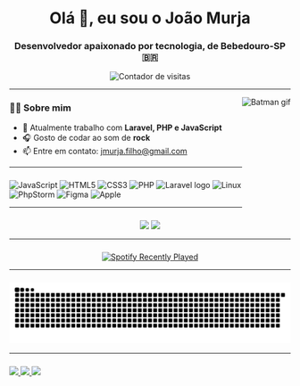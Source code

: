 <h1 align="center">Olá 👋, eu sou o João Murja</h1>
<h3 align="center">Desenvolvedor apaixonado por tecnologia, de Bebedouro-SP 🇧🇷</h3>

<div align="center">
  <img src="https://profile-counter.glitch.me/jmurja/count.svg?" alt="Contador de visitas" />
</div>

---

<img align="right" src="https://media.tenor.com/gmUmuAcdK78AAAAM/batman.gif" height="200" alt="Batman gif" />

### 👨‍💻 Sobre mim

- 🔭 Atualmente trabalho com **Laravel, PHP e JavaScript**
- 🎧 Gosto de codar ao som de **rock**
- 📫 Entre em contato: [jmurja.filho@gmail.com](mailto:jmurja.filho@gmail.com)

---

### 
<div align="left">
  <img src="https://cdn.jsdelivr.net/gh/devicons/devicon/icons/javascript/javascript-original.svg" height="30" alt="JavaScript" />
  <img src="https://cdn.jsdelivr.net/gh/devicons/devicon/icons/html5/html5-original.svg" height="30" alt="HTML5" />
  <img src="https://cdn.jsdelivr.net/gh/devicons/devicon/icons/css3/css3-original.svg" height="30" alt="CSS3" />
  <img src="https://cdn.jsdelivr.net/gh/devicons/devicon/icons/php/php-original.svg" height="30" alt="PHP" />
<img src="https://cdn.jsdelivr.net/gh/devicons/devicon/icons/laravel/laravel-original.svg" height="30" alt="Laravel logo" />
  <img src="https://cdn.jsdelivr.net/gh/devicons/devicon/icons/linux/linux-original.svg" height="30" alt="Linux" />
  <img src="https://cdn.jsdelivr.net/gh/devicons/devicon/icons/phpstorm/phpstorm-original.svg" height="30" alt="PhpStorm" />
  <img src="https://cdn.jsdelivr.net/gh/devicons/devicon/icons/figma/figma-original.svg" height="30" alt="Figma" />
  <img src="https://cdn.jsdelivr.net/gh/devicons/devicon/icons/apple/apple-original.svg" height="30" alt="Apple" />
</div>

---

### 

<div align="center">
  <img src="https://github-readme-stats.vercel.app/api?username=jmurja&show_icons=true&count_private=true&theme=dracula&hide_border=false" height="150" />
  <img src="https://github-readme-stats.vercel.app/api/top-langs/?username=jmurja&layout=compact&theme=dracula&hide_border=false&langs_count=6" height="150" />
</div>

---

###
<div align="center">
  <a href="https://open.spotify.com/user/sb5rxqksfit2d8ji7um3ydy2y" target="_blank">
    <img src="https://spotify-recently-played-readme.vercel.app/api?user=sb5rxqksfit2d8ji7um3ydy2y&count=5" alt="Spotify Recently Played" />
  </a>
</div>

---

### 

<picture>
  <source media="(prefers-color-scheme: dark)" srcset="https://raw.githubusercontent.com/jmurja/jmurja/main/output/pacman-contribution-graph-dark.svg">
  <source media="(prefers-color-scheme: light)" srcset="https://raw.githubusercontent.com/jmurja/jmurja/main/output/pacman-contribution-graph.svg">
  <img alt="Gráfico estilo Pac-Man" src="https://raw.githubusercontent.com/jmurja/jmurja/main/output/pacman-contribution-graph.svg">
</picture>

---

### 

<div align="left">
  <a href="https://www.instagram.com/jmurja_/" target="_blank">
    <img src="https://img.shields.io/static/v1?message=Instagram&logo=instagram&label=&color=E4405F&logoColor=white&labelColor=&style=for-the-badge" height="35" />
  </a>
  <a href="mailto:jmurja.filho@gmail.com" target="_blank">
    <img src="https://img.shields.io/static/v1?message=Gmail&logo=gmail&label=&color=D14836&logoColor=white&labelColor=&style=for-the-badge" height="35" />
  </a>
  <a href="https://www.linkedin.com/in/jmurja/" target="_blank">
    <img src="https://img.shields.io/static/v1?message=LinkedIn&logo=linkedin&label=&color=0077B5&logoColor=white&labelColor=&style=for-the-badge" height="35" />
  </a>
</div>
